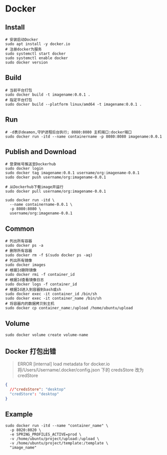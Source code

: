# Docker

## Install

```shell
# 安装启动Docker
sudo apt install -y docker.io
# 注册docker为服务
sudo systemctl start docker
sudo systemctl enable docker
sudo docker version
```

## Build

```shell
# 当前平台打包
sudo docker build -t imagename:0.0.1 .
# 指定平台打包
sudo docker build --platform linux/amd64 -t imagename:0.0.1 .
```

## Run

```shell
# -d表示deamon,守护进程后台执行; 8080:8080 主机端口:docker端口
sudo docker run -itd --name containername -p 8080:8080 imagename:0.0.1
```

## Publish and Download

```shell
# 登录帐号推送至Dockerhub
sudo docker login
sudo docker tag imagename:0.0.1 username/org:imagename-0.0.1
sudo docker push username/org:imagename-0.0.1

# 从Dockerhub下载image并运行
sudo docker pull username/org:imagename-0.0.1

sudo docker run -itd \
  --name containername-0.0.1 \
  -p 8080:8080 \
  username/org:imagename-0.0.1
```

## Common

```shell
# 列出所有容器
sudo docker ps -a
# 删除所有容器
sudo docker rm -f $(sudo docker ps -aq)
# 列出所有镜像
sudo docker images
# 根据Id删除镜像
sudo docker rmi -f container_id
# 根据Id查看镜像日志
sudo docker logs -f container_id
# 根据Id进入到容器到bash或sh
sudo docker exec -it container_id /bin/sh
sudo docker exec -it container_name /bin/sh
# 将容器内的数据拷贝到主机
sudo docker cp container_name:/upload /home/ubuntu/upload
```

## Volume

```shell
sudo docker volume create volume-name
```

## Docker 打包出错

> ERROR [internal] load metadata for docker.io
> 将/Users/Username/.docker/config.json 下的 credsStore 改为 credStore

```json
{
  //"credsStore": "desktop"
  "credStore": "desktop"
}
```

## Example

```shell
sudo docker run -itd --name "container_name" \
  -p 8020:8020 \
  -e SPRING_PROFILES_ACTIVE=prod \
  -v /home/ubuntu/project/upload:/upload \
  -v /home/ubuntu/project/template:/template \
  "image_name"
```
